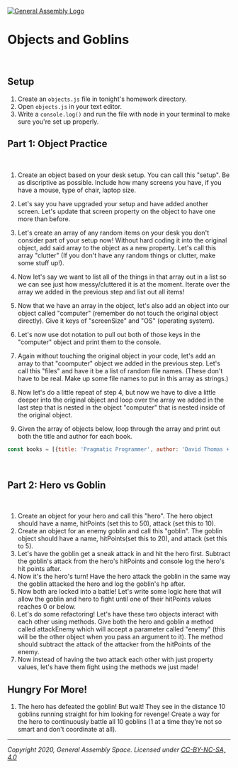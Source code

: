 [![General Assembly Logo](/ga_cog.png)](https://generalassemb.ly)
​
# Objects and Goblins
​
## Setup
1. Create an `objects.js` file in tonight's homework directory.
1. Open `objects.js` in your text editor.
1. Write a `console.log()` and run the file with node in your terminal to make sure you're set up properly.
​
## Part 1: Object Practice
​
1. Create an object based on your desk setup. You can call this "setup". Be as discriptive as possible. Include how many screens you have, if you have a mouse, type of chair, laptop size.

1. Let's say you have upgraded your setup and have added another screen. Let's update that screen property on the object to have one more than before.
​
1. Let's create an array of any random items on your desk you don't consider part of your setup now! Without hard coding it into the original object, add said array to the object as a new property. Let's call this array "clutter" (If you don't have any random things or clutter, make some stuff up!).
​
1. Now let's say we want to list all of the things in that array out in a list so we can see just how messy/cluttered it is at the moment. Iterate over the array we added in the previous step and list out all items!
​
1. Now that we have an array in the object, let's also add an object into our object called "computer" (remember do not touch the original object directly). Give it keys of "screenSize" and "OS" (operating system).
​
1. Let's now use dot notation to pull out both of those keys in the "computer" object and print them to the console.
​
1. Again without touching the original object in your code, let's add an array to that "coomputer" object we added in the previous step. Let's call this "files" and have it be a list of random file names. (These don't have to be real. Make up some file names to put in this array as strings.)
​
1. Now let's do a little repeat of step 4, but now we have to dive a little deeper into the original object and loop over the array we added in the last step that is nested in the object "computer" that is nested inside of the original object.
​
1. Given the array of objects below, loop through the array and print out both the title and author for each book.
```js
const books = [{title: 'Pragmatic Programmer', author: 'David Thomas + Andrew Hunt'}, {title: 'Clean Code', author: 'Robert Martin'}, {title: 'You Don\'t Know JS', author: 'Kyle Simpson'}]
```
​
## Part 2: Hero vs Goblin
​
1. Create an object for your hero and call this "hero". The hero object should have a name, hitPoints (set this to 50), attack (set this to 10).
​
1. Create an object for an enemy goblin and call this "goblin". The goblin object should have a name, hitPoints(set this to 20), and attack (set this to 5).
​
1. Let's have the goblin get a sneak attack in and hit the hero first. Subtract the goblin's attack from the hero's hitPoints and console log the hero's hit points after.
​
1. Now it's the hero's turn! Have the hero attack the goblin in the same way the goblin attacked the hero and log the goblin's hp after.
​
1. Now both are locked into a battle! Let's write some logic here that will allow the goblin and hero to fight until one of their hitPoints values reaches 0 or below. 
​
1. Let's do some refactoring! Let's have these two objects interact with each other using methods. Give both the hero and goblin a method called attackEnemy which will accept a parameter called "enemy" (this will be the other object when you pass an argument to it). The method should subtract the attack of the attacker from the hitPoints of the enemy.
​
1. Now instead of having the two attack each other with just property values, let's have them fight using the methods we just made!
​
## Hungry For More!
1. The hero has defeated the goblin! But wait! They see in the distance 10 goblins running straight for him looking for revenge! Create a way for the hero to continuously battle all 10 goblins (1 at a time they're not so smart and don't coordinate at all).
---

*Copyright 2020, General Assembly Space. Licensed under [CC-BY-NC-SA, 4.0](https://creativecommons.org/licenses/by-nc-sa/4.0/)*
